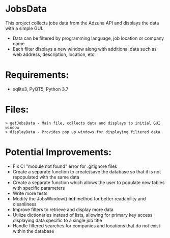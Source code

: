 
# JobsData
This project collects jobs data from the Adzuna API and displays the data with a simple GUI.
* Data can be filtered by programming language, job location or company name
* Each filter displays a new window along with additional data such as web address, description, location, etc.

# Requirements:
* sqlite3, PyQT5, Python 3.7

# Files:
    > getJobsData - Main file, collects data and displays to initial GUI window
    > displayData - Provides pop up windows for displaying filtered data

# Potential Improvements:
* Fix CI "module not found" error for .gitignore files
* Create a separate function to create/save the database so that it is not repopulated with the same data
* Create a separate function which allows the user to populate new tables with specific parameters 
* Write more tests
* Modify the JobsWindow() __init__ method for better readability and cleanliness 
* Improve filters to retrieve and display more data
* Utilize dictionaries instead of lists, allowing for primary key access displaying data specific to a single job title
* Handle filtered searches for companies and locations that do not exist within the database
